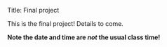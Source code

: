 Title: Final project


This is the final project! Details to come.

**Note the date and time are _not_ the usual class time!**

